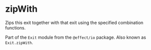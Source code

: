 # zipWith

Zips this exit together with that exit using the specified combination
functions.

Part of the `Exit` module from the `@effect/io` package. Also known as `Exit.zipWith`.
